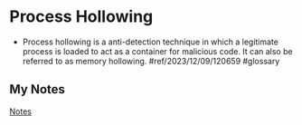 # Process Hollowing
- Process hollowing is a anti-detection technique in which a legitimate process is loaded to act as a container for malicious code. It can also be referred to as memory hollowing. #ref/2023/12/09/120659 #glossary 
## My Notes
[Notes](mynotes/process-hollowing-notes.md)
